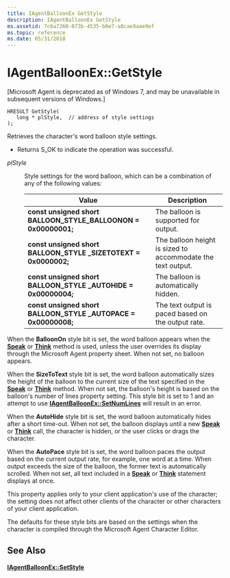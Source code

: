 ```yaml
---
title: IAgentBalloonEx GetStyle
description: IAgentBalloonEx GetStyle
ms.assetid: 7c6a7260-073b-4535-b8e7-a8cae9aae9ef
ms.topic: reference
ms.date: 05/31/2018
---
```


# IAgentBalloonEx::GetStyle

\[Microsoft Agent is deprecated as of Windows 7, and may be unavailable in subsequent versions of Windows.\]

``` syntax
HRESULT GetStyle(
   long * plStyle,  // address of style settings
);
```

Retrieves the character's word balloon style settings.

-   Returns S\_OK to indicate the operation was successful.

<dl> <dt>

<span id="plStyle"></span><span id="plstyle"></span><span id="PLSTYLE"></span>*plStyle*
</dt> <dd>

Style settings for the word balloon, which can be a combination of any of the following values:



| Value                                                                           | Description                                                 |
|---------------------------------------------------------------------------------|-------------------------------------------------------------|
| **const unsigned short** **BALLOON\_STYLE\_BALLOONON = 0x00000001;**<br/> | The balloon is supported for output.                        |
| **const unsigned short** **BALLOON\_STYLE \_SIZETOTEXT = 0x0000002;**           | The balloon height is sized to accommodate the text output. |
| **const unsigned short** **BALLOON\_STYLE \_AUTOHIDE = 0x00000004;**            | The balloon is automatically hidden.                        |
| **const unsigned short** **BALLOON\_STYLE \_AUTOPACE = 0x00000008;**            | The text output is paced based on the output rate.          |



 

</dd> </dl>

When the **BalloonOn** style bit is set, the word balloon appears when the [**Speak**](speak-method.md) or [**Think**](think-method.md) method is used, unless the user overrides its display through the Microsoft Agent property sheet. When not set, no balloon appears.

When the **SizeToText** style bit is set, the word balloon automatically sizes the height of the balloon to the current size of the text specified in the [**Speak**](speak-method.md) or [**Think**](think-method.md) method. When not set, the balloon's height is based on the balloon's number of lines property setting. This style bit is set to 1 and an attempt to use [**IAgentBalloonEx::SetNumLines**](iagentballoonex--setnumlines.md) will result in an error.

When the **AutoHide** style bit is set, the word balloon automatically hides after a short time-out. When not set, the balloon displays until a new [**Speak**](speak-method.md) or [**Think**](think-method.md) call, the character is hidden, or the user clicks or drags the character.

When the **AutoPace** style bit is set, the word balloon paces the output based on the current output rate, for example, one word at a time. When output exceeds the size of the balloon, the former text is automatically scrolled. When not set, all text included in a [**Speak**](speak-method.md) or [**Think**](think-method.md) statement displays at once.

This property applies only to your client application's use of the character; the setting does not affect other clients of the character or other characters of your client application.

The defaults for these style bits are based on the settings when the character is compiled through the Microsoft Agent Character Editor.

## See Also

[**IAgentBalloonEx::SetStyle**](iagentballoonex--setstyle.md)


 

 





